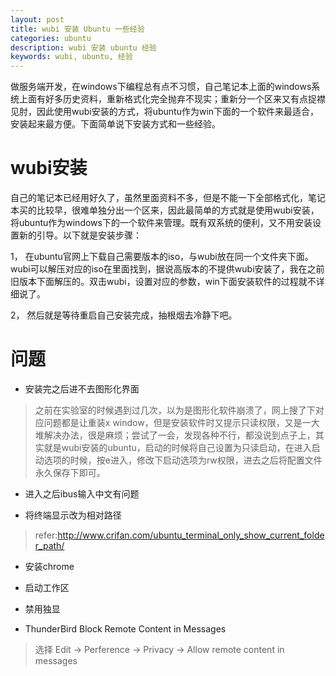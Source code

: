 ```yaml
---
layout: post
title: wubi 安装 Ubuntu 一些经验
categories: ubuntu
description: wubi 安装 ubuntu 经验
keywords: wubi, ubuntu, 经验
---
```


做服务端开发，在windows下编程总有点不习惯，自己笔记本上面的windows系统上面有好多历史资料，重新格式化完全抛弃不现实；重新分一个区来又有点捉襟见肘，因此使用wubi安装的方式，将ubuntu作为win下面的一个软件来最适合，安装起来最方便。下面简单说下安装方式和一些经验。

# wubi安装

自己的笔记本已经用好久了，虽然里面资料不多，但是不能一下全部格式化，笔记本买的比较早，很难单独分出一个区来，因此最简单的方式就是使用wubi安装，将ubuntu作为windows下的一个软件来管理。既有双系统的便利，又不用安装设置新的引导。以下就是安装步骤：

1， 在ubuntu官网上下载自己需要版本的iso，与wubi放在同一个文件夹下面。wubi可以解压对应的iso在里面找到，据说高版本的不提供wubi安装了，我在之前旧版本下面解压的。双击wubi，设置对应的参数，win下面安装软件的过程就不详细说了。

2， 然后就是等待重启自己安装完成，抽根烟去冷静下吧。

# 问题
* 安装完之后进不去图形化界面

> 之前在实验室的时候遇到过几次，以为是图形化软件崩溃了，网上搜了下对应问题都是让重装x window，但是安装软件时又提示只读权限，又是一大堆解决办法，很是麻烦；尝试了一会，发现各种不行，都没说到点子上，其实就是wubi安装的ubuntu，启动的时候将自己设置为只读启动，在进入启动选项的时候，按e进入，修改下启动选项为rw权限，进去之后将配置文件永久保存下即可。

* 进入之后ibus输入中文有问题


* 将终端显示改为相对路径

> refer:http://www.crifan.com/ubuntu_terminal_only_show_current_folder_path/

* 安装chrome

* 启动工作区

* 禁用独显

* ThunderBird Block Remote Content in Messages

> 选择 Edit -> Perference -> Privacy -> Allow remote content in messages

